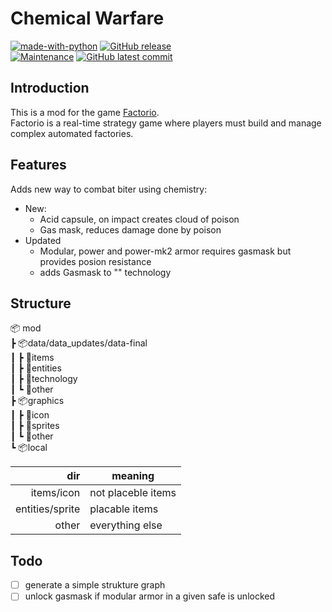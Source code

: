 # Chemical Warfare
[![made-with-python](https://img.shields.io/badge/Made%20with-Lua-13008F.svg)](https://www.python.org/)
 [![GitHub release](https://img.shields.io/github/release/Redart15/chemical-warfare)](https://GitHub.com/Redart15/chemical-warfare/releases/)\
[![Maintenance](https://img.shields.io/badge/Maintained%3F-yes-green.svg)](https://GitHub.com/Redart15/chemical-warfare/graphs/commit-activity)
[![GitHub latest commit](https://badgen.net/github/last-commit/Redart15/chemical-warfare)](https://GitHub.com/Redart15/chemical-warfare/commit/)

## Introduction
This is a mod for the game [Factorio](https://store.steampowered.com/app/427520/Factorio/).\
Factorio is a real-time strategy game where players must build and manage complex automated factories.

## Features
Adds new way to combat biter using chemistry:
- New:
    - Acid capsule, on impact creates cloud of poison
    - Gas mask, reduces damage done by poison
- Updated
    - Modular, power and power-mk2 armor requires gasmask but provides posion resistance
    - adds Gasmask to "" technology

## Structure
📦 mod\
 ┣  📦data/data_updates/data-final\
 ┃  ┣ 📂items\
 ┃  ┣ 📂entities\
 ┃  ┣ 📂technology\
 ┃  ┗ 📂other\
 ┣  📦graphics\
 ┃  ┣ 📂icon\
 ┃  ┣ 📂sprites\
 ┃  ┗ 📂other\
 ┗ 📦local

|             dir | meaning            |
|----------------:|--------------------|
|      items/icon | not placeble items |
| entities/sprite | placable items     |
|           other | everything else    |



## Todo
- [ ] generate a simple strukture graph
- [ ] unlock gasmask if modular armor in a given safe is unlocked
